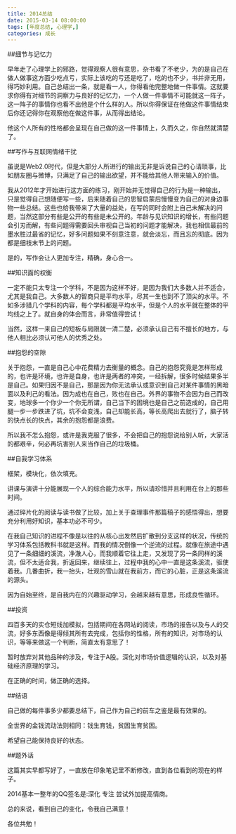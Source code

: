 ```yaml
---
title: 2014总结
date: 2015-03-14 08:00:00
tags: [年度总结, 心理学,]
categories: 成长
---
```



##细节与记忆力


早年走了心理学上的邪路，觉得观察人很有意思，杂书看了不老少，为的是自己在做人做事这方面少吃点亏，实际上该吃的亏还是吃了，吃的也不少，书并非无用，得巧妙利用。自己总结出一条，就是看一人，你得看他完整地做一件事情。这就要求你得有对细节的洞察力与良好的记忆力，一个人做一件事情不可能就这一阵子，这一阵子的事情你也看不出他是个什么样的人。所以你得保证在他做这件事情结束后你还记得你在观察他在做这件事，从而得出结论。

他这个人所有的性格都会呈现在自己做的这一件事情上，久而久之，你自然就清楚了。


##写作与互联网情绪干扰


虽说是Web2.0时代，但是大部分人所进行的输出无非是诉说自己的心请琐事，比如朋友圈与微博，只满足了自己的输出欲望，并不能给其他人带来输入的价值。

我从2012年才开始进行这方面的练习，刚开始并无觉得自己的行为是一种输出，只是觉得自己想随便写一些，后来随着自己的思智启蒙后慢慢变为自己的对身边事物一些总结。这些也给我带来了大量的益处，在写的同时会附上自己未解决的问题，当然这部分有些是公开的有些是未公开的。年龄与见识知识的增长，有些问题会引刃而解，有些问题得需要回头审视自己当初的问题才能解决，我也相信最前的墨水胜过最省的记忆，好多问题如果不刻意注意，就会淡忘，而且忘的彻底。因为都是细枝末节上的问题。


是的，写作会让人更加专注，精确，身心合一。


##知识面的权衡


一定不能只太专注一个学科，不是因为这样不好，是因为我们大多数人并不适合，尤其是我自己。大多数人的智商只是平均水平，尽其一生也到不了顶尖的水平。不如多涉猎几个学科的内容，每个学科都是平均水平，但是个人的水平就在整体的平均线之上了。就自身的体会而言，非常值得尝试！

当然，这样一来自己的短板与局限就一清二楚，必须承认自己有不擅长的地方，与他人相比必须认可他人的优秀之处。


##抱怨的空隙


关于抱怨，一直是自己心中花费精力去衡量的概念。自己的抱怨究竟是怎样形成的，也许是环境，也许是自身，也许是两者的冲突，一经拆解，很多时候结果多半是自己。如果归因不是自己，那是因为你无法承认或意识到自己对某件事情的黑暗面以及利己的看法。因为成也在自己，败也在自己。外界的事物不会因为自己而改变，地球多一个你少一个你无所谓，自己当下的困境也是自己之前造成的，自己用腿一步一步跌进了坑，坑不会变浅，自己却能长高，等长高爬出去就行了，脑子转的快点长的快点，其余的抱怨都是浪费。

所以我不怎么抱怨，或许是我克服了很多，不会把自己的抱怨说给别人听，大家活的都艰辛，何必再坑害别人来当作自己的垃圾桶。


##自我学习体系


框架，模块化，依次填充。


讲课与演讲十分能展现一个人的综合能力水平，所以请珍惜并且利用在台上的那些时间。


通过碎片化的阅读与读书做了比较，加上关于查理事件那篇稿子的感悟得出，想要充分利用好知识，基本功必不可少。


在我自己知识的进程不像是以往的从核心出发然后扩散到分支这样的状况，传统的学习体系包括教科书就是这样。而我的情况倒像一个逆流的过程。就像在旅途中遇见了一条细细的溪流，净澈人心，而我顺着它往上走，又发现了另一条同样的溪流，但不太适合我，折返回来，继续往上，过程中我的心中一直是这条溪流，驱使着我。几番曲折，我一抬头，壮观的雪山就在我前方，而它的心脏，正是这条溪流的源头。


因为自始至终，是自我内在的兴趣驱动学习，会越来越有意思，形成良性循环。


##投资

四百多天的实仓短线加模拟，包括期间在各网站的阅读，市场的报告以及与人的交流，好多东西像是得倾其所有去完成，包括你的性格，所有的知识，对市场的认识，等等来做这一个判断，简直太有意思了！

暂时放弃对其他品种的涉及，专注于A股。深化对市场价值逻辑的认识，以及对基础经济原理的学习。


在正确的时间，做正确的选择。


##结语


自己做的每件事多少都要总结下，自己作为自己的前车之鉴是最有效果的。


全世界的金钱流动法则相同：钱生育钱，贫困生育贫困。


希望自己能保持良好的状态。


##题外话


这篇其实早都写好了，一直放在印象笔记里不断修改，直到各位看到的现在的样子。


2014基本一整年的QQ签名是:深化 专注 尝试外加提高情商。


总的来说，看到自己的变化，令我自己满意！


各位共勉！


